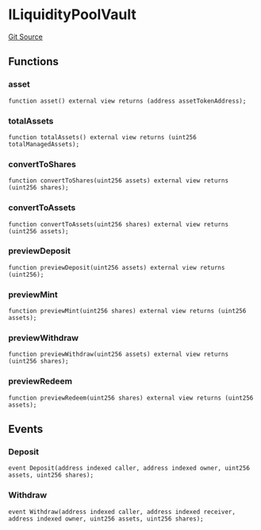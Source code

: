 # ILiquidityPoolVault
[Git Source](https://github.com/solidant/unlimited-contracts/blob/06933827b140eb30ab8723aa85a9cdce2333525a/src/interfaces/ILiquidityPoolVault.sol)


## Functions
### asset


```solidity
function asset() external view returns (address assetTokenAddress);
```

### totalAssets


```solidity
function totalAssets() external view returns (uint256 totalManagedAssets);
```

### convertToShares


```solidity
function convertToShares(uint256 assets) external view returns (uint256 shares);
```

### convertToAssets


```solidity
function convertToAssets(uint256 shares) external view returns (uint256 assets);
```

### previewDeposit


```solidity
function previewDeposit(uint256 assets) external view returns (uint256);
```

### previewMint


```solidity
function previewMint(uint256 shares) external view returns (uint256 assets);
```

### previewWithdraw


```solidity
function previewWithdraw(uint256 assets) external view returns (uint256 shares);
```

### previewRedeem


```solidity
function previewRedeem(uint256 shares) external view returns (uint256 assets);
```

## Events
### Deposit

```solidity
event Deposit(address indexed caller, address indexed owner, uint256 assets, uint256 shares);
```

### Withdraw

```solidity
event Withdraw(address indexed caller, address indexed receiver, address indexed owner, uint256 assets, uint256 shares);
```

